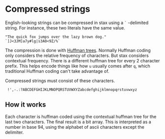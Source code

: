 # Compressed strings
English-looking strings can be compressed in stax using a `` ` `` -delimited string.  For instance, these two literals have the same value.

    "The quick fox jumps over the lazy brown dog."
    `]J<3JM]a7y#lg|s3A0<9Z/%`

The compression is done with [Huffman trees](https://en.wikipedia.org/wiki/Huffman_coding).  Normally Huffman coding only considers the relative frequency of characters.  But stax considers contextual frequency.  There is a different huffman tree for every 2 character prefix.  This helps encode things like how `u` usually comes after `q`, which traditional Huffman coding can't take advantage of.

Compressed strings must consist of these characters.

     !',-.:?ABCDEFGHIJKLMNOPQRSTUVWXYZabcdefghijklmnopqrstuvwxyz

## How it works
Each character is huffman coded using the contextual huffman tree for the last two characters.  The final result is a bit array.  This is interpreted as a number in base 94, using the alphabet of ascii characters except the delimiter.